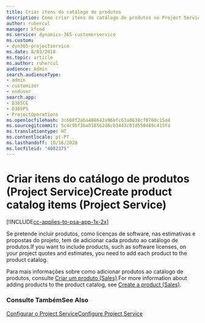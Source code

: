 ```yaml
---
title: Criar itens do catálogo de produtos
description: Como criar itens do catálogo de produtos no Project Service
author: ruhercul
manager: kfend
ms.service: dynamics-365-customerservice
ms.custom:
- dyn365-projectservice
ms.date: 8/03/2018
ms.topic: article
ms.author: ruhercul
audience: Admin
search.audienceType:
- admin
- customizer
- enduser
search.app:
- D365CE
- D365PS
- ProjectOperations
ms.openlocfilehash: 3c608f2aba408642a96bfc63a0638cf0760c15a4
ms.sourcegitcommit: 5c4c9bf3ba018562d6cb3443c01d550489c415fa
ms.translationtype: HT
ms.contentlocale: pt-PT
ms.lasthandoff: 10/16/2020
ms.locfileid: "4082375"
---
```

# <a name="create-product-catalog-items-project-service"></a><span data-ttu-id="dbd2a-103">Criar itens do catálogo de produtos (Project Service)</span><span class="sxs-lookup"><span data-stu-id="dbd2a-103">Create product catalog items (Project Service)</span></span>

[!INCLUDE[cc-applies-to-psa-app-1x-2x](../includes/cc-applies-to-psa-app-1x-2x.md)]

<span data-ttu-id="dbd2a-104">Se pretende incluir produtos, como licenças de software, nas estimativas e propostas do projeto, tem de adicionar cada produto ao catálogo de produtos.</span><span class="sxs-lookup"><span data-stu-id="dbd2a-104">If you want to include products, such as software licenses, on your project quotes and estimates, you need to add each product to the product catalog.</span></span>  
  
 <span data-ttu-id="dbd2a-105">Para mais informações sobre como adicionar produtos ao catálogo de produtos, consulte [Criar um produto (Sales)](https://docs.microsoft.com/dynamics365/sales-enterprise/create-product-sales).</span><span class="sxs-lookup"><span data-stu-id="dbd2a-105">For more information about adding products to the product catalog, see [Create a product (Sales)](https://docs.microsoft.com/dynamics365/sales-enterprise/create-product-sales).</span></span>  
  
### <a name="see-also"></a><span data-ttu-id="dbd2a-106">Consulte Também</span><span class="sxs-lookup"><span data-stu-id="dbd2a-106">See Also</span></span>  
 [<span data-ttu-id="dbd2a-107">Configurar o Project Service</span><span class="sxs-lookup"><span data-stu-id="dbd2a-107">Configure Project Service</span></span>](../psa/configure.md)
